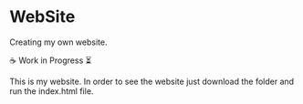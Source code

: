 # WebSite
Creating my own website.

:coffee: Work in Progress :hourglass_flowing_sand:

This is my website. In order to see the website just download the folder and run the index.html file.



